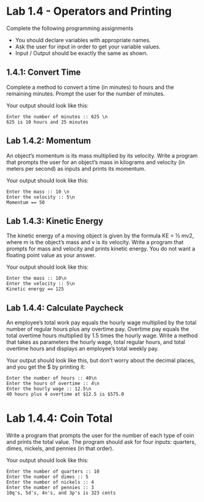 # Lab 1.4 - Operators and Printing

Complete the following programming assignments
* You should declare variables with appropriate names.
* Ask the user for input in order to get your variable values.
* Input / Output should be exactly the same as shown.

## 1.4.1: Convert Time

Complete a method to convert a time (in minutes) to hours and the remaining minutes. Prompt the user for the number of minutes. 

Your output should look like this:
```
Enter the number of minutes :: 625 \n
625 is 10 hours and 25 minutes
```

## Lab 1.4.2: Momentum
An object’s momentum is its mass multiplied by its velocity. Write a program that prompts the user for an object’s mass in kilograms and velocity (in meters per second) as inputs and prints its momentum. 

Your output should look like this:
```
Enter the mass :: 10 \n
Enter the velocity :: 5\n
Momentum == 50
```

## Lab 1.4.3: Kinetic Energy
The kinetic energy of a moving object is given by the formula KE = ½ mv2, where m is the object’s mass and v is its velocity. Write a program that prompts for mass and velocity and prints kinetic energy. You do not want a floating point value as your answer. 

Your output should look like this:
```
Enter the mass :: 10\n
Enter the velocity :: 5\n
Kinetic energy == 125
```

## Lab 1.4.4: Calculate Paycheck
An employee’s total work pay equals the hourly wage multiplied by the total number of regular hours plus any overtime pay. Overtime pay equals the total overtime hours multiplied by 1.5 times the hourly wage. Write a method that takes as parameters the hourly wage, total regular hours, and total overtime hours and displays an employee’s total weekly pay. 

Your output should look like this, but don't worry about the decimal places, and you get the $ by printing it:
```
Enter the number of hours :: 40\n
Enter the hours of overtime :: 4\n
Enter the hourly wage :: 12.5\n
40 hours plus 4 overtime at $12.5 is $575.0
```
# Lab 1.4.4: Coin Total
Write a program that prompts the user for the number of each type of coin and prints the total value. The program should ask for four inputs: quarters, dimes, nickels, and pennies (in that order). 

Your output should look like this:
```
Enter the number of quarters :: 10
Enter the number of dimes :: 5
Enter the number of nickels :: 4
Enter the number of pennies :: 3
10q's, 5d's, 4n's, and 3p's is 323 cents
```




